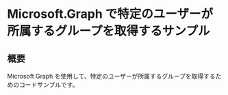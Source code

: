 # Microsoft.Graph で特定のユーザーが所属するグループを取得するサンプル
## 概要
Microsoft Graph を使用して、特定のユーザーが所属するグループを取得するためのコードサンプルです。